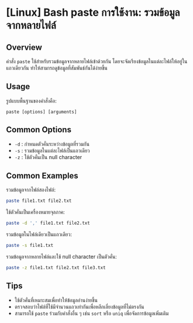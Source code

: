 # [Linux] Bash paste การใช้งาน: รวมข้อมูลจากหลายไฟล์

## Overview
คำสั่ง `paste` ใช้สำหรับรวมข้อมูลจากหลายไฟล์เข้าด้วยกัน โดยจะจัดเรียงข้อมูลในแต่ละไฟล์ให้อยู่ในแถวเดียวกัน ทำให้สามารถดูข้อมูลที่สัมพันธ์กันได้ง่ายขึ้น

## Usage
รูปแบบพื้นฐานของคำสั่งคือ:
```
paste [options] [arguments]
```

## Common Options
- `-d` : กำหนดตัวคั่นระหว่างข้อมูลที่รวมกัน
- `-s` : รวมข้อมูลในแต่ละไฟล์เป็นแถวเดียว
- `-z` : ใช้ตัวคั่นเป็น null character

## Common Examples
รวมข้อมูลจากไฟล์สองไฟล์:
```bash
paste file1.txt file2.txt
```

ใช้ตัวคั่นเป็นเครื่องหมายจุลภาค:
```bash
paste -d ',' file1.txt file2.txt
```

รวมข้อมูลในไฟล์เดียวเป็นแถวเดียว:
```bash
paste -s file1.txt
```

รวมข้อมูลจากหลายไฟล์และใช้ null character เป็นตัวคั่น:
```bash
paste -z file1.txt file2.txt file3.txt
```

## Tips
- ใช้ตัวคั่นที่เหมาะสมเพื่อทำให้ข้อมูลอ่านง่ายขึ้น
- ตรวจสอบว่าไฟล์ที่ใช้มีจำนวนแถวเท่ากันเพื่อหลีกเลี่ยงข้อมูลที่ไม่ตรงกัน
- สามารถใช้ `paste` ร่วมกับคำสั่งอื่น ๆ เช่น `sort` หรือ `uniq` เพื่อจัดการข้อมูลเพิ่มเติม